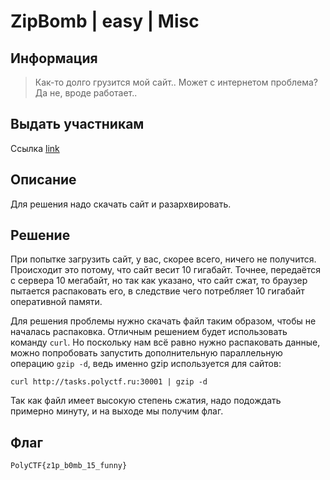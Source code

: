 # ZipBomb | easy | Misc

## Информация
> Как-то долго грузится мой сайт.. Может с интернетом проблема? Да не, вроде работает..

## Выдать участникам
Ссылка [link](http://tasks.polyctf.ru:30001/)

## Описание
Для решения надо скачать сайт и разархвировать.

## Решение
При попытке загрузить сайт, у вас, скорее всего, ничего не получится. Происходит это потому, что сайт весит 10 гигабайт. Точнее, передаётся с сервера 10 мегабайт, но так как указано, что сайт сжат, то браузер пытается распаковать его, в следствие чего потребляет 10 гигабайт оперативной памяти.

Для решения проблемы нужно скачать файл таким образом, чтобы не началась распаковка. Отличным решением будет использовать команду `curl`. Но поскольку нам всё равно нужно распаковать данные, можно попробовать запустить дополнительную параллельную операцию `gzip -d`, ведь именно gzip используется для сайтов:

`curl http://tasks.polyctf.ru:30001 | gzip -d`

Так как файл имеет высокую степень сжатия, надо подождать примерно минуту, и на выходе мы получим флаг.

## Флаг
`PolyCTF{z1p_b0mb_15_funny}`
